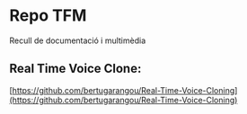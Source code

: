 # Repo TFM
Recull de documentació i multimèdia

## Real Time Voice Clone:
[https://github.com/bertugarangou/Real-Time-Voice-Cloning](https://github.com/bertugarangou/Real-Time-Voice-Cloning)

